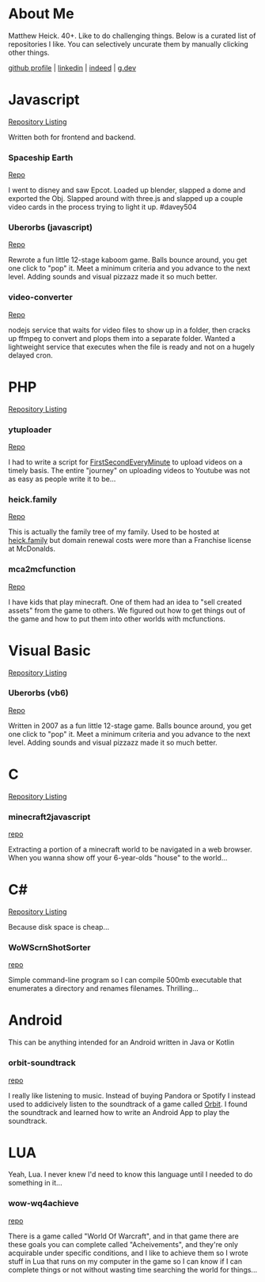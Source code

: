 # About Me
Matthew Heick. 40+. Like to do challenging things. Below is a curated list of repositories I like. You can selectively uncurate them by manually clicking other things.

[github profile](https://github.com/mjheick) | [linkedin](https://www.linkedin.com/in/matthew-heick-048785123/) | [indeed](https://profile.indeed.com/p/matthewh-gbbmwkm) | [g.dev](https://g.dev/mjheick)

# Javascript
[Repository Listing](https://github.com/mjheick?tab=repositories&q=&type=&language=javascript&sort=)

Written both for frontend and backend.

### Spaceship Earth
[Repo](https://github.com/mjheick/spaceship-earth)

I went to disney and saw Epcot. Loaded up blender, slapped a dome and exported the Obj. Slapped around with three.js and slapped up a couple video cards in the process trying to light it up. #davey504

### Uberorbs (javascript)
[Repo](https://github.com/mjheick/uberorbs)

Rewrote a fun little 12-stage kaboom game. Balls bounce around, you get one click to "pop" it. Meet a minimum criteria and you advance to the next level. Adding sounds and visual pizzazz made it so much better.

### video-converter
[Repo](https://github.com/mjheick/video-converter)

nodejs service that waits for video files to show up in a folder, then cracks up ffmpeg to convert and plops them into a separate folder. Wanted a lightweight service that executes when the file is ready and not on a hugely delayed cron.

# PHP
[Repository Listing](https://github.com/mjheick?tab=repositories&q=&type=&language=php&sort=)

### ytuploader
[Repo](https://github.com/mjheick/ytuploader)

I had to write a script for [FirstSecondEveryMinute](https://www.youtube.com/@FirstSecondEveryMinute) to upload videos on a timely basis. The entire "journey" on uploading videos to Youtube was not as easy as people write it to be...

### heick.family
[Repo](https://github.com/mjheick/heick.family)

This is actually the family tree of my family. Used to be hosted at [heick.family](https://unliterate.net/heick.family/) but domain renewal costs were more than a Franchise license at McDonalds.

### mca2mcfunction
[Repo](https://github.com/mjheick/mca2mcfunction)

I have kids that play minecraft. One of them had an idea to "sell created assets" from the game to others. We figured out how to get things out of the game and how to put them into other worlds with mcfunctions.

# Visual Basic
[Repository Listing](https://github.com/mjheick?tab=repositories&q=&type=&language=vba&sort=)

### Uberorbs (vb6)
[Repo](https://github.com/mjheick/uberorbs)

Written in 2007 as a fun little 12-stage game. Balls bounce around, you get one click to "pop" it. Meet a minimum criteria and you advance to the next level. Adding sounds and visual pizzazz made it so much better.

# C
[Repository Listing](https://github.com/mjheick?tab=repositories&q=&type=&language=c&sort=)

### minecraft2javascript
[repo](https://github.com/mjheick/minecraft2javascript)

Extracting a portion of a minecraft world to be navigated in a web browser. When you wanna show off your 6-year-olds "house" to the world...

# C#
[Repository Listing](https://github.com/mjheick?tab=repositories&q=&type=&language=c%23&sort=)

Because disk space is cheap...

### WoWScrnShotSorter
[repo](https://github.com/mjheick/WoWScrnShotSorter)

Simple command-line program so I can compile 500mb executable that enumerates a directory and renames filenames. Thrilling...

# Android
This can be anything intended for an Android written in Java or Kotlin

### orbit-soundtrack
[repo](https://github.com/mjheick/orbit-soundtrack)

I really like listening to music. Instead of buying Pandora or Spotify I instead used to addicively listen to the soundtrack of a game called [Orbit](https://playwithorbit.com/). I found the soundtrack and learned how to write an Android App to play the soundtrack.

# LUA
Yeah, Lua. I never knew I'd need to know this language until I needed to do something in it...

### wow-wq4achieve
[repo](https://github.com/mjheick/wow-wq4achieve)

There is a game called "World Of Warcraft", and in that game there are these goals you can complete called "Acheivements", and they're only acquirable under specific conditions, and I like to achieve them so I wrote stuff in Lua that runs on my computer in the game so I can know if I can complete things or not without wasting time searching the world for things...
